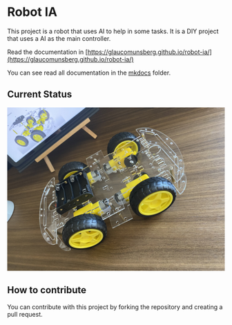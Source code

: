 # Robot IA

This project is a robot that uses AI to help in some tasks. It is a DIY project that uses a AI as the main controller.

Read the documentation in [https://glaucomunsberg.github.io/robot-ia/](https://glaucomunsberg.github.io/robot-ia/)

You can see read all documentation in the [mkdocs](https://github.com/glaucomunsberg/robot-ia/blob/main/mkdocs/docs/index.md) folder.

## Current Status

![Current Status](./mkdocs/docs/images/project/current_status_represenation.jpg)


## How to contribute

You can contribute with this project by forking the repository and creating a pull request.



